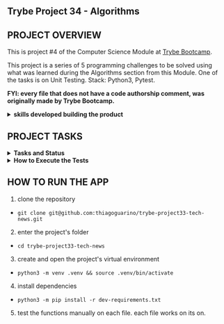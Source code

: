 ## Trybe Project 34 - Algorithms


## PROJECT OVERVIEW

  This is project #4 of the Computer Science Module at [Trybe Bootcamp](https://www.betrybe.com/).

  This project is a series of 5 programming challenges to be solved using what was learned during the Algorithms section from this Module. One of the tasks is on Unit Testing. Stack: Python3, Pytest.

  <strong>FYI: every file that does not have a code authorship comment, was originally made by Trybe Bootcamp.</strong>

  <details>
    <summary>
      <b>skills developed building the product</b>
    </summary>
    <ul>
      <li>logic</li>
      <li>problem solving</li>
      <li>develop optimal solutions</li>
    </ul>
  </details>

## PROJECT TASKS

<details>
  <summary>
    <b>Tasks and Status</b>
  </summary>

  * tasks 5 and 6 are bonus tasks

    *Description* | *Status*
    --- | :---:
    1.1 - return the amount of present students, given a certain input entry | :heavy_check_mark:
    1.2 - return  `None` if on `permanence_period` there is a invalid input | :heavy_check_mark:
    1.3 - return  `None` if `target_time` receives an empty value | :heavy_check_mark:
    1.4 - the function should have maximium complexity of O(n) | :heavy_check_mark:
    2 - write the unit test for function `encrypt_message` | :heavy_check_mark:
    3.1 - return `True` if the word passed as a parameter is a palindrome | :heavy_check_mark:
    3.2 - return `False` if the word passed as parameter is not a palindrome | :heavy_check_mark:
    3.3 - return `False` if no word is passed as parameter | :heavy_check_mark:
    4.1 - return `True` if the words passed are anagrams | :heavy_check_mark:
    4.2 - return `False` if the words passed by parameter are not anagrams | :heavy_check_mark:
    4.3 - return `false` if any of the words passed by parameter is an empty string | :heavy_check_mark:
    4.4 - the function should have maximium complexity of O(n log n)  | :heavy_check_mark:
    4.5 - return `True` if the words passed are non-case-insensitive anagrams | :heavy_check_mark:
    5.1 - return the repeated number if the function receives, as a param, a list with repeated numbers | :heavy_check_mark:
    5.2 - return `False` if the function takes no parameters | :heavy_check_mark:
    5.3 - return `False` if the function takes a string as a parameter | :heavy_check_mark:
    5.4 - return `False` if the function receives, as a param, a list without repeated numbers | :heavy_check_mark:
    5.5 - return `False` if the function takes only one value as a parameter| :heavy_check_mark:
    5.6 - return `False` if the function takes a negative number as a parameter | :heavy_check_mark:
    5.7 - the function should have maximium complexity of O(n log n)  | :heavy_check_mark:
    6.1 - returns `True` if the word passed as a param is a palindrome, executing an iterative solution | :heavy_check_mark:
    6.2 - returns `False` if no word is passed as a parameter, executing an iterative solution | :heavy_check_mark:
    6.3 - the function should have maximium complexity of O(n)  | :heavy_check_mark:

<details>
  <summary>
    <b>Challenges Guide</b>
  </summary>
  <details>
  <summary>
    <b>Challenge 1</b>
  </summary>

    Você trabalha na maior empresa de educação do Brasil. Certo dia, a pessoa Product Manager (PM) quer saber qual horário tem a maior quantidade de pessoas estudantes acessando o conteúdo da plataforma. Com esse dado em mãos, a pessoa PM saberá qual é o melhor horário para disponibilizar os materiais de estudo para ter o maior engajamento possível.

    O horário de entrada e saída do sistema é cadastrado no banco de dados toda vez que uma pessoa estudante entra e sai do sistema. Esses dados estarão contidos em uma lista de tuplas (permanence_period) em que cada tupla representa o período de permanência de uma pessoa estudante no sistema com seu horário de entrada e de saída.

    Seu trabalho é descobrir qual o melhor horário para disponibilizar os conteúdos de estudo. Para isso, utilize a estratégia de resolução de problemas chamada força bruta em que a função desenvolvida por você será chamada várias vezes com valores diferentes para a variável target_time e serão analisados os retornos da função.

    De olho na Dica: O melhor horário será aquele no qual o contador retornado pela função for o maior

    O algoritmo deve utilizar a solução iterativa;

    Caso o target_time passado seja nulo, o valor retornado pela função deve ser None (considere o horário 0 como um horário válido);

  </details>
    <details>
  <summary>
    <b>Challenge 2</b>
  </summary>

    Durante a dinâmica em grupos de um processo seletivo, a empresa contratante definiu um desafio em duplas, e cada pessoa terá um papel. A primeira pessoa deve criar uma função de criptografia, e a segunda pessoa deve implementar os testes da função implementada pela primeira pessoa.

    Você fará o papel da segunda pessoa nessa dinâmica, ou seja: deve implementar os testes de uma função de criptografia.

    Esse teste deve se chamar test_encrypt_message, e ele deve garantir que a função de criptografia encrypt_message deve respeitar uma lógica específica.

    Entenda a lógica da função de criptografia
    Recebe uma string message e um inteiro key como parâmetros

    Se key e message não possuírem os tipos corretos, uma exceção deve ser lançada

    Se key não for um índice positivo válido de message, retorna a string message invertida
    
    Se key for ímpar:
    divide message no índice key, inverte os caracteres de cada parte, e retorna a união das partes novamente com "_" entre elas

    Se key for par:
    divide message no índice key, inverte a posição das partes, inverte os caracteres de cada parte, e retorna a união das partes novamente com "_" entre elas

  </details>
  <details>
  <summary>
    <b>Challenge 3</b>
  </summary>

    Escreva uma função que irá determinar se uma palavra é um palíndromo ou não. A função irá receber uma string de parâmetro e o retorno será um booleano, True ou False.

    Mas o que é um palíndromo?

    Um palíndromo é uma palavra, frase ou número que mantém seu sentido mesmo sendo lido de trás para frente. Por exemplo, "ABCBA".

    Neste projeto iremos focar somente em palavras palíndromas e não em frases ou números.

    O algoritmo deve ser feito utilizando a solução recursiva;

    Não se preocupe com a análise da complexidade desse algoritmo;

    Se for passado uma string vazia, retorne False;

  </details>
  <details>
  <summary>
    <b>Challenge 4</b>
  </summary>

    Faça um algoritmo que consiga comparar duas strings, ordená-las e identificar se uma é um anagrama da outra. Ou seja, sua função irá receber duas strings de parâmetro e o retorno da função será uma tupla () com a primeira string ordenada, a segunda string ordenada e um booleano, True ou False representando se são anagramas.

    O algoritmo deve considerar letras maiúsculas e minúsculas como iguais durante a comparação das entradas, ou seja, ser case insensitive.

    Mas o que é um anagrama?

    "Um anagrama é uma espécie de jogo de palavras criado com a reorganização das letras de uma palavra ou expressão para produzir outras palavras ou expressões, utilizando todas as letras originais exatamente uma vez."

    Utilize algoritmos de ordenação para realizar este requisito.

    Você pode utilizar qualquer algoritmo que quiser (Selection sort, Insertion sort, Bubble sort, Merge sort, Quick sort ou TimSort), desde que atinja a complexidade O(n log n).
    
    Dentre esses algoritmos citados acima, você deve escolher um que atinja a complexidade desejada pelo requisito e deverá adequá-lo ao problema. Para isso, você pode se basear nos algoritmos do course ou de alguma fonte de estudo, mas não esqueça de referenciá-la. O uso de funções prontas do Python não é permitido.

    Exemplos de funções prontas do Python não permitidas: sort, sorted e Counter;
    Não será permitido realizar nenhuma importação neste arquivo!

    A função retorna True caso uma string seja um anagrama da outra independente se as letras são maiúsculas ou minúsculas;

    A função retorna False caso uma string não seja um anagrama da outra;

    O código deve ser feito dentro do arquivo challenges/challenge_anagrams.py.

  </details>
  <details>
  <summary>
    <b>Challenge 5</b>
  </summary>

    Dada um array de números inteiros contendo n + 1 inteiros, chamado de nums, em que cada inteiro está no intervalo [1, n].

    Retorne apenas um número duplicado em nums.

    Caso não passe nenhum valor ou uma string ou não houver números repetidos retorne False;

    O array montado deve:

    Ter apenas números inteiros positivos maiores do que 1;

    Ter apenas um único número repetindo duas ou mais vezes, todos os outros números devem aparecer apenas uma vez;

    Ter, no mínimo, dois números.

    O código deve ser feito dentro do arquivo challenge_find_the_duplicate.py.

    De olho na Dica: ordene o array.

  </details>
  <details>
  <summary>
    <b>Challenge 6</b>
  </summary>

    Resolva o mesmo problema apresentado no requisito 2 - Palíndromos, porém dessa vez utilizando a solução iterativa.
  
  </details>

</details>

</details>

<details>
  <summary><strong>How to Execute the Tests</strong></summary>

  To execute the tests, first check if you have the virtual environment up and running.

  <strong>To Execute All tests:</strong> ```$ python3 -m pytest```

  the file `pyproject.toml` already correctly configures pytest. However, in case you have issues with that and want a complete explicit output, the command is:

  ```bash
  python3 -m pytest -s -vv
  ```

  In case you need to execute just one test file, use the command:

  ```bash
  python3 -m pytest tests/filename.py
  ```

  In case you need to execute just one test function, use the command:

  ```bash
  python3 -m pytest -k test_function_name
  ```

  If you wish that the tests stop from being executed when the first error happens, use the param `-x`

  ```bash
  python3 -m pytest -x tests/filename.py
  ```

  To execute a specific test of a file, type the command:

  ```bash
  python3 -m pytest tests/filename.py::test_function_name
  ```
</details>


## HOW TO RUN THE APP


1. clone the repository

  - `git clone git@github.com:thiagoguarino/trybe-project33-tech-news.git`

2. enter the project's folder 

  - `cd trybe-project33-tech-news`

3. create and open the project's virtual environment

- `python3 -m venv .venv && source .venv/bin/activate`

4. install dependencies

- `python3 -m pip install -r dev-requirements.txt`

5. test the functions manually on each file. each file works on its on.
